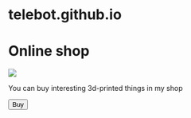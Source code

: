 # telebot.github.io
<!DOCTYPE html>
<html lang="en">
<head>
    <meta charset="UTF-8">
    <meta name="viewport"
        content="width=device-width, user-scalable=no, initial-scale=1.0, maximum-scale=1.0, minimum-scale=1.0">
    <meta http-equiv="X-UA-Compatible" content="ie=edge">
    <title>Shop</title>
</head>
<body>
    <div id="main">
        <h1>Online shop</h1>
        <img src="https://img.freepik.com/free-vector/abstract-purple-wavy-patterned-background_53876-176287.jpg?w=360&t=st=1703938741~exp=1703939341~hmac=aa4c95403ee641af58f7e7e7cefa28e377a15b49292d8f6c9b4bfe24a77cd811">
        <p>You can buy interesting 3d-printed things in my shop</p>
        <button id="buy">Buy</button>
    </div>
</body>
</html>
